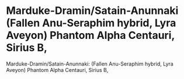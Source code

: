 # Marduke-Dramin/Satain-Anunnaki (Fallen Anu-Seraphim hybrid, Lyra Aveyon) Phantom Alpha Centauri, Sirius B,

Marduke-Dramin/Satain-Anunnaki: (Fallen Anu-Seraphim hybrid, Lyra Aveyon) Phantom Alpha Centauri, Sirius B,